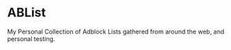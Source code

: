 # ABList
My Personal Collection of Adblock Lists gathered from around the web, and personal testing.

